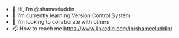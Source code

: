 - 👋 Hi, I’m @shameeluddin
- 🌱 I’m currently learning Version Control System
- 💞️ I’m looking to collaborate with others
- 📫 How to reach me https://www.linkedin.com/in/shameeluddin/

<!---
shameeluddin/shameeluddin is a ✨ special ✨ repository because its `README.md` (this file) appears on your GitHub profile.
You can click the Preview link to take a look at your changes.
--->
